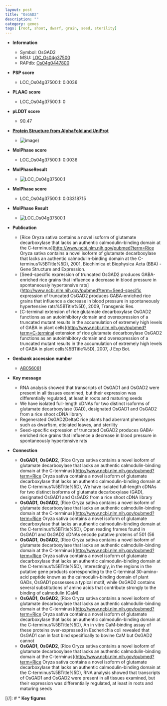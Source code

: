 ```yaml
---
layout: post
title: "OsGAD2"
description: ""
category: genes
tags: [root, shoot, dwarf, grain, seed, sterility]
---
```


* **Information**  
    + Symbol: OsGAD2  
    + MSU: [LOC_Os04g37500](http://rice.plantbiology.msu.edu/cgi-bin/ORF_infopage.cgi?orf=LOC_Os04g37500)  
    + RAPdb: [Os04g0447800](http://rapdb.dna.affrc.go.jp/viewer/gbrowse_details/irgsp1?name=Os04g0447800)  

* **PSP score**  
    + LOC_Os04g37500.1: 0.0036 

* **PLAAC score**  
    + LOC_Os04g37500.1: 0 

* **pLDDT score**
    + 90.47

* **[Protein Structure from AlphaFold and UniProt](https://www.uniprot.org/uniprotkb/Q7XV18/entry#structure)**
    + ![image](https://ricepsp.github.io/images/Q7/AF-Q7XV18-F1.png))

* **MolPhase score**
    + LOC_Os04g37500.1: 0.0036

* **MolPhaseResult**
    + ![LOC_Os04g37500.1](https://ricepsp.github.io/pictures/LOC_Os04g/LOC_Os04g37500.1.png)

* **MolPhase score**
    + LOC_Os04g37500.1: 0.03318715

* **MolPhase Result**
    + ![LOC_Os04g37500.1](https://304243504.github.io/Pictures/LOC_Os04g/LOC_Os04g37500.1.png)

* **Publication**  
    + [Rice Oryza sativa contains a novel isoform of glutamate decarboxylase that lacks an authentic calmodulin-binding domain at the C-terminus](http://www.ncbi.nlm.nih.gov/pubmed?term=Rice Oryza sativa contains a novel isoform of glutamate decarboxylase that lacks an authentic calmodulin-binding domain at the C-terminus%5BTitle%5D), 2001, Biochimica et Biophysica Acta (BBA) - Gene Structure and Expression.
    + [Seed-specific expression of truncated OsGAD2 produces GABA-enriched rice grains that influence a decrease in blood pressure in spontaneously hypertensive rats](http://www.ncbi.nlm.nih.gov/pubmed?term=Seed-specific expression of truncated OsGAD2 produces GABA-enriched rice grains that influence a decrease in blood pressure in spontaneously hypertensive rats%5BTitle%5D), 2009, Transgenic Res.
    + [C-terminal extension of rice glutamate decarboxylase OsGAD2 functions as an autoinhibitory domain and overexpression of a truncated mutant results in the accumulation of extremely high levels of GABA in plant cells](http://www.ncbi.nlm.nih.gov/pubmed?term=C-terminal extension of rice glutamate decarboxylase OsGAD2 functions as an autoinhibitory domain and overexpression of a truncated mutant results in the accumulation of extremely high levels of GABA in plant cells%5BTitle%5D), 2007, J Exp Bot.

* **Genbank accession number**  
    + [AB056061](http://www.ncbi.nlm.nih.gov/nuccore/AB056061)

* **Key message**  
    + RNA analysis showed that transcripts of OsGAD1 and OsGAD2 were present in all tissues examined, but their expression was differentially regulated, at least in roots and maturing seeds
    + We have isolated full-length cDNAs for two distinct isoforms of glutamate decarboxylase (GAD), designated OsGAD1 and OsGAD2 from a rice shoot cDNA library
    + Regenerated OsGAD2DeltaC rice plants had aberrant phenotypes such as dwarfism, etiolated leaves, and sterility
    + Seed-specific expression of truncated OsGAD2 produces GABA-enriched rice grains that influence a decrease in blood pressure in spontaneously hypertensive rats

* **Connection**  
    + __OsGAD1__, __OsGAD2__, [Rice Oryza sativa contains a novel isoform of glutamate decarboxylase that lacks an authentic calmodulin-binding domain at the C-terminus](http://www.ncbi.nlm.nih.gov/pubmed?term=Rice Oryza sativa contains a novel isoform of glutamate decarboxylase that lacks an authentic calmodulin-binding domain at the C-terminus%5BTitle%5D), We have isolated full-length cDNAs for two distinct isoforms of glutamate decarboxylase (GAD), designated OsGAD1 and OsGAD2 from a rice shoot cDNA library
    + __OsGAD1__, __OsGAD2__, [Rice Oryza sativa contains a novel isoform of glutamate decarboxylase that lacks an authentic calmodulin-binding domain at the C-terminus](http://www.ncbi.nlm.nih.gov/pubmed?term=Rice Oryza sativa contains a novel isoform of glutamate decarboxylase that lacks an authentic calmodulin-binding domain at the C-terminus%5BTitle%5D), Open reading frames found in OsGAD1 and OsGAD2 cDNAs encode putative proteins of 501 (56
    + __OsGAD1__, __OsGAD2__, [Rice Oryza sativa contains a novel isoform of glutamate decarboxylase that lacks an authentic calmodulin-binding domain at the C-terminus](http://www.ncbi.nlm.nih.gov/pubmed?term=Rice Oryza sativa contains a novel isoform of glutamate decarboxylase that lacks an authentic calmodulin-binding domain at the C-terminus%5BTitle%5D), Interestingly, in the regions in the putative gene products corresponding to the C-terminal 30-amino-acid peptide known as the calmodulin-binding domain of plant GADs, OsGAD1 possesses a typical motif, while OsGAD2 contains several substitutions of amino acids that contribute strongly to the binding of calmodulin (CaM)
    + __OsGAD1__, __OsGAD2__, [Rice Oryza sativa contains a novel isoform of glutamate decarboxylase that lacks an authentic calmodulin-binding domain at the C-terminus](http://www.ncbi.nlm.nih.gov/pubmed?term=Rice Oryza sativa contains a novel isoform of glutamate decarboxylase that lacks an authentic calmodulin-binding domain at the C-terminus%5BTitle%5D), An in vitro CaM-binding assay of these proteins over-expressed in Escherichia coli revealed that OsGAD1 can in fact bind specifically to bovine CaM but OsGAD2 cannot
    + __OsGAD1__, __OsGAD2__, [Rice Oryza sativa contains a novel isoform of glutamate decarboxylase that lacks an authentic calmodulin-binding domain at the C-terminus](http://www.ncbi.nlm.nih.gov/pubmed?term=Rice Oryza sativa contains a novel isoform of glutamate decarboxylase that lacks an authentic calmodulin-binding domain at the C-terminus%5BTitle%5D), RNA analysis showed that transcripts of OsGAD1 and OsGAD2 were present in all tissues examined, but their expression was differentially regulated, at least in roots and maturing seeds

[//]: # * **Key figures**  


